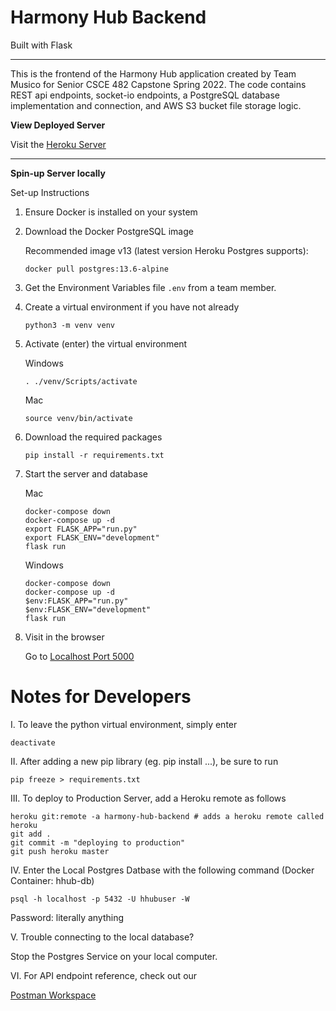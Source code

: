 # Harmony Hub Backend

Built with Flask

<hr></hr>

This is the frontend of the Harmony Hub application created by Team Musico for Senior CSCE 482 Capstone Spring 2022. The code contains REST api endpoints, socket-io endpoints, a PostgreSQL database implementation and connection, and AWS S3 bucket file storage logic.

**View Deployed Server**

Visit the <a href="https://harmony-hub-backend.herokuapp.com/" target="_blank">Heroku Server</a>

<hr></hr>

**Spin-up Server locally**

Set-up Instructions

1. Ensure Docker is installed on your system

2. Download the Docker PostgreSQL image

    Recommended image v13 (latest version Heroku Postgres supports):
    ```
    docker pull postgres:13.6-alpine
    ```

3. Get the Environment Variables file <code>.env</code> from a team member.

4. Create a virtual environment if you have not already

    ```
    python3 -m venv venv
    ```
   
5. Activate (enter) the virtual environment

    Windows
    ```
    . ./venv/Scripts/activate
    ```

    Mac
    ```
    source venv/bin/activate
    ```

6. Download the required packages

    ```
    pip install -r requirements.txt
    ```

7. Start the server and database

    Mac
    ```
    docker-compose down
    docker-compose up -d
    export FLASK_APP="run.py"
    export FLASK_ENV="development"
    flask run
    ```

    Windows
    ```
    docker-compose down
    docker-compose up -d
    $env:FLASK_APP="run.py"
    $env:FLASK_ENV="development"
    flask run
    ```
   
8. Visit in the browser

    Go to <a href="http://localhost:5000" target="_blank">Localhost Port 5000</a>


# Notes for Developers

I. To leave the python virtual environment, simply enter

```
deactivate
```

II. After adding a new pip library (eg. pip install ...), be sure to run

```
pip freeze > requirements.txt
```

III. To deploy to Production Server, add a Heroku remote as follows

```
heroku git:remote -a harmony-hub-backend # adds a heroku remote called heroku
git add .
git commit -m "deploying to production"
git push heroku master
```

IV. Enter the Local Postgres Datbase with the following command
(Docker Container: hhub-db)

```
psql -h localhost -p 5432 -U hhubuser -W
```
Password: literally anything

V. Trouble connecting to the local database?

Stop the Postgres Service on your local computer.

VI. For API endpoint reference, check out our

<a href="https://www.postman.com/orange-capsule-30931/workspace/hhub-backend" target="_blank">Postman Workspace</a>
